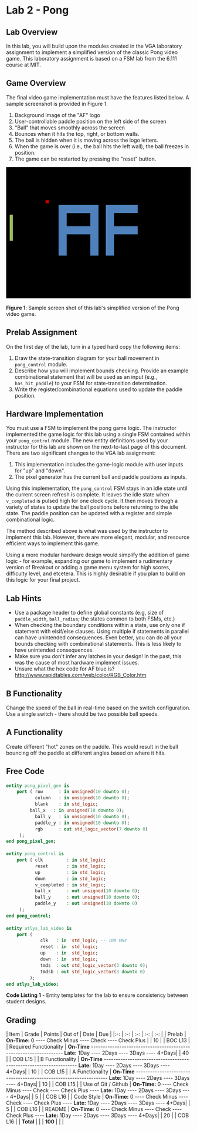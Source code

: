 # Lab 2 - Pong

## Lab Overview

In this lab, you will build upon the modules created in the VGA laboratory assignment to implement a simplified version of the classic Pong video game.  This laboratory assignment is based on a FSM lab from the 6.111 course at MIT.

## Game Overview

The final video game implementation must have the features listed below.  A sample screenshot is provided in Figure 1.

1. Background image of the "AF" logo
2. User-controllable paddle position on the left side of the screen
3. "Ball" that moves smoothly across the screen
  1. Bounces when it hits the top, right, or bottom walls.
  2. The ball is hidden when it is moving across the logo letters.
  3. When the game is over (i.e., the ball hits the left wall), the ball freezes in position.
4. The game can be restarted by pressing the "reset" button.

![Figure 1](figure1.jpg)

**Figure 1**: Sample screen shot of this lab's simplified version of the Pong video game.

## Prelab Assignment

On the first day of the lab, turn in a typed hard copy the following items:

1. Draw the state-transition diagram for your ball movement in `pong_control` module.
2. Describe how you will implement bounds checking.  Provide an example combinational statement that will be used as an input (e.g., `has_hit_paddle`) to your FSM for state-transition determination.
3. Write the register/combinational equations used to update the paddle position.

## Hardware Implementation

You must use a FSM to implement the pong game logic.  The instructor implemented the game logic for this lab using a single FSM contained within your `pong_control` module.  The new entity definitions used by your instructor for this lab are shown on the next-to-last page of this document.  There are two significant changes to the VGA lab assignment:

1. This implementation includes the game-logic module with user inputs for "up" and "down".
2. The pixel generator has the current ball and paddle positions as inputs.

Using this implementation, the `pong_control` FSM stays in an idle state until the current screen refresh is complete.  It leaves the idle state when `v_completed` is pulsed high for one clock cycle.  It then moves through a variety of states to update the ball positions before returning to the idle state.  The paddle position can be updated with a register and simple combinational logic.

The method described above is what was used by the instructor to implement this lab.  However, there are more elegant, modular, and resource efficient ways to implement this game.

Using a more modular hardware design would simplify the addition of game logic - for example, expanding our game to implement a rudimentary version of Breakout or adding a game menu system for high scores, difficulty level, and etcetera.  This is highly desirable if you plan to build on this logic for your final project.

## Lab Hints

- Use a package header to define global constants (e.g, size of `paddle_width`, `ball_radius`; the states common to both FSMs, etc.)
- When checking the boundary conditions within a state, use only one if statement with elsif/else clauses.  Using multiple if statements in parallel can have unintended consequences.  Even better, you can do all your bounds checking with combinational statements.  This is less likely to have unintended consequences.
- Make sure you don't infer any latches in your design!  In the past, this was the cause of most hardware implement issues.
- Unsure what the hex code for AF blue is?  http://www.rapidtables.com/web/color/RGB_Color.htm

## B Functionality

Change the speed of the ball in real-time based on the switch configuration.  Use a single switch - there should be two possible ball speeds.

## A Functionality

Create different "hot" zones on the paddle.  This would result in the ball bouncing off the paddle at different angles based on where it hits.

## Free Code

```vhdl
entity pong_pixel_gen is
	port ( row      : in unsigned(10 downto 0);
	       column   : in unsigned(10 downto 0);
	       blank    : in std_logic;
         ball_x   : in unsigned(10 downto 0);
	       ball_y   : in unsigned(10 downto 0);
	       paddle_y : in unsigned(10 downto 0);
	       rgb      : out std_logic_vector(7 downto 0)
     );
end pong_pixel_gen;

entity pong_control is
	port ( clk         : in std_logic;
	       reset       : in std_logic;
	       up          : in std_logic;
	       down        : in std_logic;
	       v_completed : in std_logic;
	       ball_x      : out unsigned(10 downto 0);
	       ball_y      : out unsigned(10 downto 0);
	       paddle_y    : out unsigned(10 downto 0)
     );
end pong_control;

entity atlys_lab_video is
    port ( 
             clk   : in  std_logic; -- 100 MHz
             reset : in  std_logic;
             up    : in  std_logic;
             down  : in  std_logic;
             tmds  : out std_logic_vector(3 downto 0);
             tmdsb : out std_logic_vector(3 downto 0)
         );
end atlys_lab_video;
```

**Code Listing 1** - Entity templates for the lab to ensure consistency between student designs.

## Grading

| Item | Grade | Points | Out of | Date | Due |
|:-: | :-: | :-: | :-: | :-: |
| Prelab | **On-Time:** 0 ---- Check Minus ---- Check ---- Check Plus | | 10 | | BOC L13 |
| Required Functionality | **On-Time** ------------------------------------------------------------------ **Late:** 1Day ---- 2Days ---- 3Days ---- 4+Days| | 40 | | COB L15 |
| B Functionality | **On-Time** ------------------------------------------------------------------ **Late:** 1Day ---- 2Days ---- 3Days ---- 4+Days| | 10 | | COB L15 |
| A Functionality | **On-Time** ------------------------------------------------------------------ **Late:** 1Day ---- 2Days ---- 3Days ---- 4+Days| | 10 | | COB L15 |
| Use of Git / Github | **On-Time:** 0 ---- Check Minus ---- Check ---- Check Plus ---- **Late:** 1Day ---- 2Days ---- 3Days ---- 4+Days| | 5 | | COB L16 |
| Code Style | **On-Time:** 0 ---- Check Minus ---- Check ---- Check Plus ---- **Late:** 1Day ---- 2Days ---- 3Days ---- 4+Days| | 5 | | COB L16 |
| README | **On-Time:** 0 ---- Check Minus ---- Check ---- Check Plus ---- **Late:** 1Day ---- 2Days ---- 3Days ---- 4+Days| | 20 | | COB L16 |
| **Total** | | | **100** | | |
